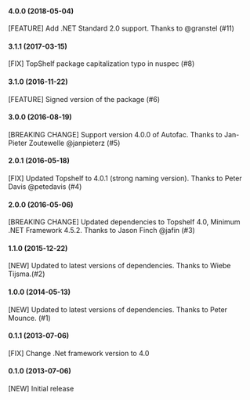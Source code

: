 #### 4.0.0 (2018-05-04)

 [FEATURE] Add .NET Standard 2.0 support. Thanks to @granstel (#11)

#### 3.1.1 (2017-03-15)

 [FIX] TopShelf package capitalization typo in nuspec (#8)

#### 3.1.0 (2016-11-22)

 [FEATURE] Signed version of the package (#6)

#### 3.0.0 (2016-08-19)

 [BREAKING CHANGE] Support version 4.0.0 of Autofac. Thanks to Jan-Pieter Zoutewelle @janpieterz (#5)

#### 2.0.1 (2016-05-18)

 [FIX] Updated Topshelf to 4.0.1 (strong naming version). Thanks to Peter Davis @petedavis (#4)

#### 2.0.0 (2016-05-06)

 [BREAKING CHANGE] Updated dependencies to Topshelf 4.0, Minimum .NET Framework 4.5.2. Thanks to Jason Finch @jafin (#3)

#### 1.1.0 (2015-12-22)

 [NEW] Updated to latest versions of dependencies. Thanks to Wiebe Tijsma.(#2)

#### 1.0.0 (2014-05-13)

 [NEW] Updated to latest versions of dependencies. Thanks to Peter Mounce. (#1) 

#### 0.1.1 (2013-07-06)

 [FIX] Change .Net framework version to 4.0

#### 0.1.0 (2013-07-06)

 [NEW] Initial release
